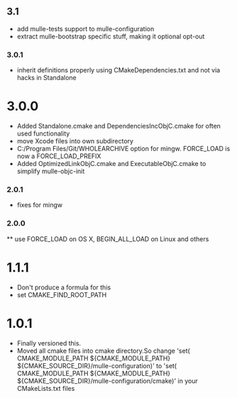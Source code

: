 ## 3.1

* add mulle-tests support to mulle-configuration
* extract mulle-bootstrap specific stuff, making it optional opt-out

### 3.0.1

* inherit definitions properly using CMakeDependencies.txt and not via hacks in Standalone

# 3.0.0

* Added Standalone.cmake and DependenciesIncObjC.cmake for often used functionality
* move Xcode files into own subdirectory
* C:/Program Files/Git/WHOLEARCHIVE option for mingw. FORCE_LOAD is now a FORCE_LOAD_PREFIX
* Added OptimizedLinkObjC.cmake and ExecutableObjC.cmake to simplify mulle-objc-init

### 2.0.1

* fixes for mingw

### 2.0.0

** use FORCE_LOAD on OS X, BEGIN_ALL_LOAD on Linux and others

# 1.1.1

* Don't produce a formula for this
* set CMAKE_FIND_ROOT_PATH

# 1.0.1

* Finally versioned this.
* Moved all cmake files into cmake directory.So change 'set( CMAKE_MODULE_PATH ${CMAKE_MODULE_PATH} ${CMAKE_SOURCE_DIR}/mulle-configuration)' to 'set( CMAKE_MODULE_PATH ${CMAKE_MODULE_PATH} ${CMAKE_SOURCE_DIR}/mulle-configuration/cmake)' in your CMakeLists.txt files
